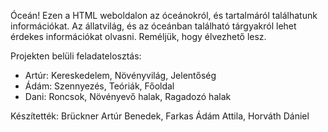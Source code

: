 Óceán!
Ezen a HTML weboldalon az óceánokról, és tartalmáról találhatunk információkat. Az állatvilág, és az óceánban található tárgyakról lehet érdekes információkat olvasni. Reméljük, hogy élvezhető lesz.

Projekten belüli feladatelosztás:
- Artúr: Kereskedelem, Növényvilág, Jelentőség 
- Ádám: Szennyezés, Teóriák, Főoldal
- Dani: Roncsok, Növényevő halak, Ragadozó halak

Készítették: Brückner Artúr Benedek, Farkas Ádám Attila, Horváth Dániel
